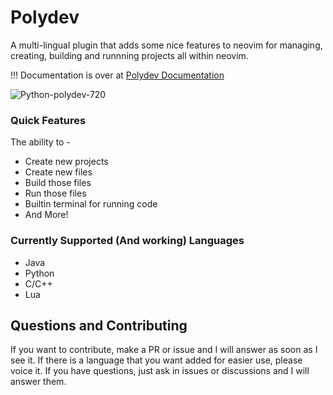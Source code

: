 # Polydev
A multi-lingual plugin that adds some nice features to neovim for managing, creating, building and runnning projects all within neovim.

!!! Documentation is over at [Polydev Documentation](https://darthmoomancer.github.io/Polydev/)

![Python-polydev-720](https://github.com/user-attachments/assets/b66f46e8-901f-4a46-8e79-10b688d4109a)


### Quick Features
The ability to -
* Create new projects
* Create new files
* Build those files
* Run those files
* Builtin terminal for running code
* And More!

### Currently Supported (And working) Languages
* Java
* Python
* C/C++
* Lua

## Questions and Contributing

If you want to contribute, make a PR or issue and I will answer as soon as I see it. If there is a language that you want added for easier use, please voice it. If you have questions, just ask in issues or discussions and I will answer them.
